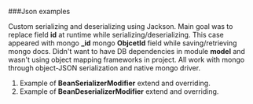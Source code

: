 ###Json examples

Custom serializing and deserializing using Jackson.
Main goal was to replace field **id** at runtime while serializing/deserializing. This case appeared with mongo **_id**
mongo **ObjcetId** field while saving/retrieving mongo docs. Didn't want to have DB dependencies in module **model** and wasn't using
object mapping frameworks in project. All work with mongo through object-JSON serialization and native mongo driver.

1. Example of **BeanSerializerModifier** extend and overriding.
2. Example of **BeanDeserializerModifier** extend and overriding.